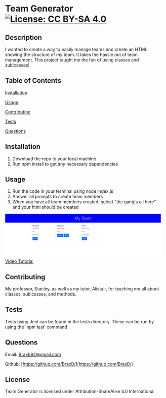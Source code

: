 # Team Generator [![License: CC BY-SA 4.0](https://img.shields.io/badge/License-CC%20BY--SA%204.0-lightgrey.svg)](http://creativecommons.org/licenses/by-sa/4.0/)

## Description

I wanted to create a way to easily manage teams and create an HTML showing the structure of my team.
It takes the hassle out of team management.
This project taught me the fun of using classes and sublcasses!

## Table of Contents

[Installation](#Installation)

[Usage](#Usage)

[Contributing](#Contributing)

[Tests](#Tests)

[Questions](#Questions)

## Installation

<a id='Installation'></a>

1. Download the repo to your local machine
2. Run npm install to get any necessary dependencies

## Usage

<a id='Usage'></a>

1. Run the code in your terminal using node index.js
2. Answer all prompts to create team members
3. When you have all team members created, select "the gang's all here" and your html should be created

![Screenshot of final product](./output/output.png)
[Video Tutorial](https://drive.google.com/file/d/1HFk81Gk49wW_Vihw633sssB8UG_nVv8Y/view)

## Contributing

<a id='Contributing'></a>

My professor, Stanley, as well as my tutor, Alistair, for teaching me all about classes, sublcasses, and methods.

## Tests

<a id='Tests'></a>

Tests using Jest can be found in the tests directory. These can be run by using the 'npm test' command

## Questions

<a id='Questions'></a>

Email: Braxb92@gmail.com

Github: [https://github.com/BraxB/](https://github.com/BraxB/)

## License

Team Generator is licensed under Attribution-ShareAlike 4.0 International

